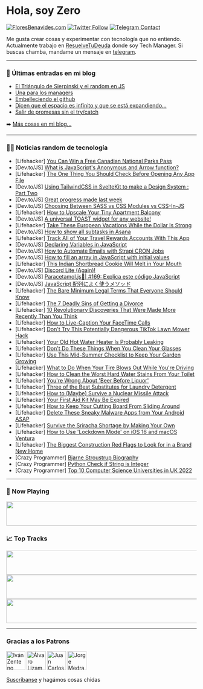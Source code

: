 # Hola, soy Zero

[![FloresBenavides.com](https://img.shields.io/website?down_message=oops&label=MiBlog&style=for-the-badge&up_message=online&url=https%3A%2F%2Ffloresbenavides.com)](https://floresbenavides.com) [![Twitter Follow](https://img.shields.io/twitter/follow/ZeroDragon?color=%231DA1F2&label=Follow&logo=twitter&logoColor=ffffff&style=for-the-badge)](https://twitter.com/zerodragon) [![Telegram Contact](https://img.shields.io/badge/escr%C3%ADbeme-ZeroDragon-%2326A5E4?style=for-the-badge&logo=telegram)](https://t.me/zerodragon)

Me gusta crear cosas y experimentar con tecnología que no entiendo.
Actualmente trabajo en [ResuelveTuDeuda](http://github.com/resuelve) donde soy Tech Manager.
Si buscas chamba, mandame un mensaje en [telegram](https://t.me/zerodragon).

---

### 📕 Últimas entradas en mi blog
<!-- BLOG-POST-LIST:START -->
- [El Triángulo de Sierpinski y el random en JS](https://floresbenavides.com/el-triangulo-de-sierpinski-y-el-random-en-js/)
- [Una para los managers](https://floresbenavides.com/una-para-los-managers/)
- [Embelleciendo el github](https://floresbenavides.com/embelleciendo-el-github/)
- [Dicen que el espacio es infinito y que se está expandiendo…](https://floresbenavides.com/dicen-que-el-espacio-es-infinito-y-que-se-esta-expandiendo/)
- [Salir de promesas sin el try/catch](https://floresbenavides.com/salir-de-promesas-sin-el-try-catch/)
<!-- BLOG-POST-LIST:END -->

➡️ [Más cosas en mi blog...](https://floresbenavides.com)

---

### 👨‍💻 Noticias random de tecnología
<!-- TECH-POSTS:START -->
- [Lifehacker] [You Can Win a Free Canadian National Parks Pass](https://lifehacker.com/you-can-win-a-free-canadian-national-parks-pass-1849189347)
- [Dev.to/JS] [What is JavaScript&#39;s Anonymous and Arrow function?](https://dev.to/surajondev/what-is-javascripts-anonymous-and-arrow-function-273m)
- [Lifehacker] [The One Thing You Should Check Before Opening Any App File](https://lifehacker.com/the-one-thing-you-should-check-before-opening-any-app-f-1849189644)
- [Dev.to/JS] [Using TailwindCSS in SvelteKit to make a Design System : Part Two](https://dev.to/theether0/using-tailwindcss-in-sveltekit-to-make-a-design-system-part-two-lp)
- [Dev.to/JS] [Great progress made last week](https://dev.to/trustacks/great-progress-made-last-week-4jfg)
- [Dev.to/JS] [Choosing Between SASS vs CSS Modules vs CSS-In-JS](https://dev.to/ndimares/choosing-between-sass-vs-css-modules-vs-css-in-js-2p9h)
- [Lifehacker] [How to Upscale Your Tiny Apartment Balcony](https://lifehacker.com/how-to-upscale-your-tiny-apartment-balcony-1849189659)
- [Dev.to/JS] [A universal TOAST widget for any website!](https://dev.to/2nthony/a-universal-toast-widget-for-any-website-ab5)
- [Lifehacker] [Take These European Vacations While the Dollar Is Strong](https://lifehacker.com/take-these-european-vacations-while-the-dollar-is-stron-1849189049)
- [Dev.to/JS] [How to show all subtasks in Asana](https://dev.to/aubreypwd/how-to-show-all-subtasks-in-asana-macos-517i)
- [Lifehacker] [Track All of Your Travel Rewards Accounts With This App](https://lifehacker.com/track-all-of-your-travel-rewards-accounts-with-this-app-1849172848)
- [Dev.to/JS] [Declaring Variables in JavaScript](https://dev.to/pjparham/declaring-variables-in-javascript-36f6)
- [Dev.to/JS] [How to Automate Emails with Strapi CRON Jobs](https://dev.to/strapi/how-to-automate-emails-with-strapi-cron-jobs-338e)
- [Dev.to/JS] [How to fill an array in JavaScript with initial values](https://dev.to/collegewap/how-to-fill-an-array-in-javascript-with-initial-values-1d4d)
- [Lifehacker] [This Indian Shortbread Cookie Will Melt in Your Mouth](https://lifehacker.com/this-indian-shortbread-cookie-will-melt-in-your-mouth-1849185233)
- [Dev.to/JS] [Discord Lite &lpar;Again&rpar;!](https://dev.to/cyber/discord-lite-again-5fn6)
- [Dev.to/JS] [Paracetamol.js💊| #169: Explica este código JavaScript](https://dev.to/duxtech/paracetamoljs-169-explica-este-codigo-javascript-11il)
- [Dev.to/JS] [JavaScript 配列によく使うメソッド](https://dev.to/kaede_io/javascript-array-methods-olk)
- [Lifehacker] [The Bare Minimum Legal Terms That Everyone Should Know](https://lifehacker.com/the-bare-minimum-legal-terms-that-everyone-should-know-1849184696)
- [Lifehacker] [The 7 Deadly Sins of Getting a Divorce](https://lifehacker.com/the-7-deadly-sins-of-getting-a-divorce-1849184941)
- [Lifehacker] [10 Revolutionary Discoveries That Were Made More Recently Than You Think](https://lifehacker.com/10-revolutionary-discoveries-that-were-made-more-recent-1849184127)
- [Lifehacker] [How to Live-Caption Your FaceTime Calls](https://lifehacker.com/how-to-live-caption-your-facetim-calls-1849181796)
- [Lifehacker] [Don&#39;t Try This Potentially Dangerous TikTok Lawn Mower Hack](https://lifehacker.com/dont-try-this-potentially-dangerous-tiktok-lawn-mower-h-1849183894)
- [Lifehacker] [Your Old Hot Water Heater Is Probably Leaking](https://lifehacker.com/your-old-hot-water-heater-is-probably-leaking-1849183869)
- [Lifehacker] [Don&#39;t Do These Things When You Clean Your Glasses](https://lifehacker.com/dont-do-these-things-when-you-clean-your-glasses-1849183886)
- [Lifehacker] [Use This Mid-Summer Checklist to Keep Your Garden Growing](https://lifehacker.com/use-this-mid-summer-checklist-to-keep-your-garden-growi-1849184002)
- [Lifehacker] [What to Do When Your Tire Blows Out While You&#39;re Driving](https://lifehacker.com/what-to-do-when-your-tire-blows-out-while-youre-driving-1849184011)
- [Lifehacker] [How to Clean the Worst Hard Water Stains From Your Toilet](https://lifehacker.com/how-to-clean-the-worst-hard-water-stains-from-your-toil-1849184056)
- [Lifehacker] [You&#39;re Wrong About &#39;Beer Before Liquor&#39;](https://lifehacker.com/youre-wrong-about-beer-before-liquor-1849184328)
- [Lifehacker] [Three of the Best Substitutes for Laundry Detergent](https://lifehacker.com/three-of-the-best-substitutes-for-laundry-detergent-1849184346)
- [Lifehacker] [How to &lpar;Maybe&rpar; Survive a Nuclear Missile Attack](https://lifehacker.com/how-to-maybe-survive-a-nuclear-missile-attack-1849183192)
- [Lifehacker] [Your First Aid Kit May Be Expired](https://lifehacker.com/your-first-aid-kit-may-be-expired-1849183977)
- [Lifehacker] [How to Keep Your Cutting Board From Sliding Around](https://lifehacker.com/how-to-keep-your-cutting-board-from-sliding-around-1849180398)
- [Lifehacker] [Delete These Sneaky Malware Apps from Your Android ASAP](https://lifehacker.com/delete-these-sneaky-malware-apps-from-your-android-asap-1849182983)
- [Lifehacker] [Survive the Sriracha Shortage by Making Your Own](https://lifehacker.com/survive-the-sriracha-shortage-by-making-your-own-1849183082)
- [Lifehacker] [How to Use &#39;Lockdown Mode&#39; on iOS 16 and macOS Ventura](https://lifehacker.com/how-to-use-lockdown-mode-on-ios-16-and-macos-ventura-1849179969)
- [Lifehacker] [The Biggest Construction Red Flags to Look for in a Brand New Home](https://lifehacker.com/the-biggest-construction-red-flags-to-look-for-in-a-bra-1849182688)
- [Crazy Programmer] [Bjarne Stroustrup Biography](https://www.thecrazyprogrammer.com/2022/07/bjarne-stroustrup-biography.html)
- [Crazy Programmer] [Python Check if String is Integer](https://www.thecrazyprogrammer.com/2022/07/python-check-if-string-is-integer.html)
- [Crazy Programmer] [Top 10 Computer Science Universities in UK 2022](https://www.thecrazyprogrammer.com/2022/07/computer-science-universities-in-uk.html)<!-- TECH-POSTS:END -->

---

### 🎵 Now Playing
<a href="https://spotify-now-playing-dun.vercel.app/now-playing?open"><img src="https://spotify-now-playing-dun.vercel.app/now-playing" width="540" height="64"></a>

### 📈 Top Tracks
<a href="https://spotify-now-playing-dun.vercel.app/top-tracks?i=1&open"><img src="https://spotify-now-playing-dun.vercel.app/top-tracks?i=1" width="540" height="64"></a>
<a href="https://spotify-now-playing-dun.vercel.app/top-tracks?i=2&open"><img src="https://spotify-now-playing-dun.vercel.app/top-tracks?i=2" width="540" height="64"></a>
<a href="https://spotify-now-playing-dun.vercel.app/top-tracks?i=3&open"><img src="https://spotify-now-playing-dun.vercel.app/top-tracks?i=3" width="540" height="64"></a>

---

### Gracias a los Patrons
[<img src="https://avatars.githubusercontent.com/u/243380?v=4" alt="Iván Zenteno" width="50px">](https://github.com/k001) [<img src="https://avatars.githubusercontent.com/u/19955639?v=4" alt="Álvaro Lizama" width="50px">](https://github.com/alvarolizama) [<img src="https://avatars.githubusercontent.com/u/2718753?v=4" alt="Juan Carlos Ruiz" width="50px">](https://github.com/JuanCrg90) [<img src="https://avatars.githubusercontent.com/u/37025?v=4" alt="Jorge Medrano" width="50px">](https://github.com/h1pp1e) 

[Suscríbanse](https://www.patreon.com/zerodragon) y hagámos cosas chidas

